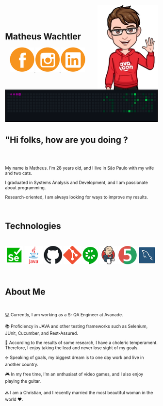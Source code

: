 <img align="right" width="200px" src="assets/avatar/helloAvatar.png">

<br><br>

<div>
 
<h1 align="left">Matheus Wachtler</h1>
  <!-- <br><br> -->
  &nbsp &nbsp
  <a href="https://www.facebook.com/matheus.wachtler.9">
    <img width="80px" src="assets/logos/facebookLogo.png" alt="facebook">
  </a>
  <a href="https://www.instagram.com/_mathwachtler/">
    <img width="80px" src="assets/logos/instagramLogo.png" alt="Instagram">
  </a>
  <a href="https://www.linkedin.com/in/matheus-wachtler-a9a92911a/">
    <img width="80px" src="assets/logos/linkedInLogo.png" alt="linkedin">
  </a>
</div>

<img width="1200px" src="assets/gifs/snake.gif">

<h1 align="left">"Hi folks, how are you doing ?</h1>

<br><br>

<p align="left">My name is Matheus. I'm 28 years old, and I live in São Paulo with my wife and two cats.</p>
<p align="left">I graduated in Systems Analysis and Development, and I am passionate about programming.</p>
<p align="left">Research-oriented, I am always looking for ways to improve my results.</p>


<br>

<h1 align="left"> Technologies </h1>

<br>

<code><a  href="https://www.selenium.dev/documentation/webdriver/"><img width="60px" src="assets/technologies/seleniumIcon.png" title="Selenium"></a></code>
<code><a  href="https://www.java.com/en/"><img width="60x" src="assets/technologies/javaIcon.png" title="java"></a></code>
<code><a  href="https://github.com/"><img width="60px" src="assets/technologies/githubIcon.png" title="github"></a></code>
<code><a  href="https://git-scm.com/"><img width="60px" src="assets/technologies/gitIcon.png" title="git"></a></code>
<code><a  href="https://cucumber.io/"><img width="50px" src="assets/technologies/cucumberIcon.png" title="cucumber"></a></code>
<code><a  href="https://www.jenkins.io/"><img width="60px" src="assets/technologies/jenkinsIcon.png" title="jenkins"></a></code>
<code><a  href="https://junit.org/junit5/"><img width="60px" src="assets/technologies/junit5Icon.png" title="junit5"></a></code>
<code><a  href="https://www.mysql.com/"><img width="60px" src="assets/technologies/mySqlIcon.png" title="mysql"></a> </code>

<br>

<h1 align="left"> About Me </h1>

<br>

<div>
 <p align="left"> 💻 Currently, I am working as a Sr QA Engineer at Avanade. </p>
 <p align="left"> 📚 Proficiency in JAVA and other testing frameworks such as Selenium, JUnit, Cucumber, and Rest-Assured. </p>
 <p align="left"> 😬 According to the results of some research, I have a choleric temperament. Therefore, I enjoy taking the lead and never lose sight of my goals. </p>
 <p align="left"> ✈️ Speaking of goals, my biggest dream is to one day work and live in another country. </p>
 <p align="left"> 🎮 In my free time, I'm an enthusiast of video games, and I also enjoy playing the guitar. </p>
 <p align="left"> ⛪ I am a Christian, and I recently married the most beautiful woman in the world ❤️. </p>
</div>
